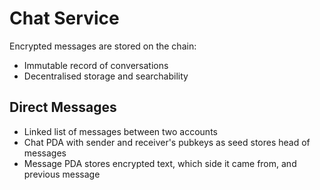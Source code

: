 # Chat Service

Encrypted messages are stored on the chain:
- Immutable record of conversations
- Decentralised storage and searchability

## Direct Messages

- Linked list of messages between two accounts
- Chat PDA with sender and receiver's pubkeys as seed stores head of messages
- Message PDA stores encrypted text, which side it came from, and previous message
